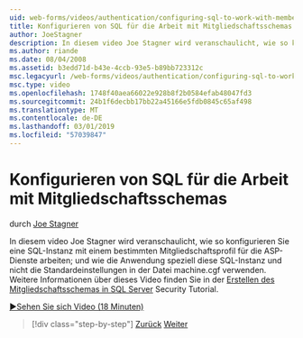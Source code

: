 ```yaml
---
uid: web-forms/videos/authentication/configuring-sql-to-work-with-membership-schemas
title: Konfigurieren von SQL für die Arbeit mit Mitgliedschaftsschemas | Microsoft-Dokumentation
author: JoeStagner
description: In diesem video Joe Stagner wird veranschaulicht, wie so konfigurieren Sie eine SQL-Instanz mit einem bestimmten Mitgliedschaftsprofil für die ASP-Dienste arbeiten; als auch die Anwendung konfigurieren...
ms.author: riande
ms.date: 08/04/2008
ms.assetid: b3edd71d-b43e-4ccb-93e5-b89bb723312c
msc.legacyurl: /web-forms/videos/authentication/configuring-sql-to-work-with-membership-schemas
msc.type: video
ms.openlocfilehash: 1748f40aea66022e928b8f2b0584efab48047fd3
ms.sourcegitcommit: 24b1f6decbb17bb22a45166e5fdb0845c65af498
ms.translationtype: MT
ms.contentlocale: de-DE
ms.lasthandoff: 03/01/2019
ms.locfileid: "57039847"
---
```

<a name="configuring-sql-to-work-with-membership-schemas"></a>Konfigurieren von SQL für die Arbeit mit Mitgliedschaftsschemas
====================
durch [Joe Stagner](https://github.com/JoeStagner)

In diesem video Joe Stagner wird veranschaulicht, wie so konfigurieren Sie eine SQL-Instanz mit einem bestimmten Mitgliedschaftsprofil für die ASP-Dienste arbeiten; und wie die Anwendung speziell diese SQL-Instanz und nicht die Standardeinstellungen in der Datei machine.cgf verwenden. Weitere Informationen über dieses Video finden Sie in der [Erstellen des Mitgliedschaftsschemas in SQL Server](../../overview/older-versions-security/membership/creating-the-membership-schema-in-sql-server-vb.md) Security Tutorial.

[&#9654;Sehen Sie sich Video (18 Minuten)](https://channel9.msdn.com/Blogs/ASP-NET-Site-Videos/configuring-sql-to-work-with-membership-schemas)

> [!div class="step-by-step"]
> [Zurück](understanding-aspnet-memberships.md)
> [Weiter](changing-membership-settings-in-the-default-membership-schema.md)
